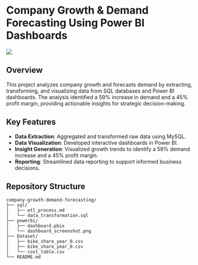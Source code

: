 # Company Growth & Demand Forecasting Using Power BI Dashboards
![](https://github.com/SuhasR3/Power-BI-Dashboard/blob/main/Power-BI/Dashboard.png)

## Overview
This project analyzes company growth and forecasts demand by extracting, transforming, and visualizing data from SQL databases and Power BI dashboards. The analysis identified a 59% increase in demand and a 45% profit margin, providing actionable insights for strategic decision-making.

## Key Features
- **Data Extraction**: Aggregated and transformed raw data using MySQL.
- **Data Visualization**: Developed interactive dashboards in Power BI.
- **Insight Generation**: Visualized growth trends to identify a 59% demand increase and a 45% profit margin.
- **Reporting**: Streamlined data reporting to support informed business decisions.

## Repository Structure
```
company-growth-demand-forecasting/
├── sql/
│   ├── etl_process.md
│   └── data_transformation.sql
├── powerbi/
│   ├── dashboard.pbix
│   └── dashboard_screenshot.png
├── Dataset/
│   ├── bike_share_year_0.csv
│   ├── bike_share_year_0.csv
│   └── cost_table.csv
└── README.md
```

